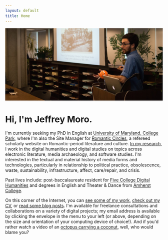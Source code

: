 ```yaml
---
layout: default
title: Home
---
```


![header-comp.jpg](/assets/img/header-comp.jpg)

# Hi, I'm Jeffrey Moro.

I'm currently seeking my PhD in English at [University of Maryland, College Park](http://english.umd.edu), where I'm also the Site Manager for [Romantic Circles](https://www.rc.umd.edu), a refereed scholarly website on Romantic-period literature and culture. [In my research](/research), I work in the digital humanities and digital studies on topics across electronic literature, media archaeology, and software studies. I'm interested in the textual and material history of media forms and technologies, particularly in relationship to political practice, obsolescence, waste, sustainability, infrastructure, affect, care/repair, and crisis.

Past lives include: post-baccalaureate resident for [Five College Digital Humanities](http://5colldh.org) and degrees in English and Theater & Dance from [Amherst College](https://www.amherst.edu). 

On this corner of the Internet, you can [see some of my work](/research), [check out my CV](/cv), or [read some blog posts](/blog). I'm available for freelance consultations and collaborations on a variety of digital projects; my email address is available by clicking the envelope in the menu to your left (or above, depending on the size and orientation of your computing device of choice!). And if you'd rather watch a video of an <a href="https://www.youtube.com/watch?v=zaE-LwDowcU" target="blank">octopus carrying a coconut</a>, well, who would blame you?
